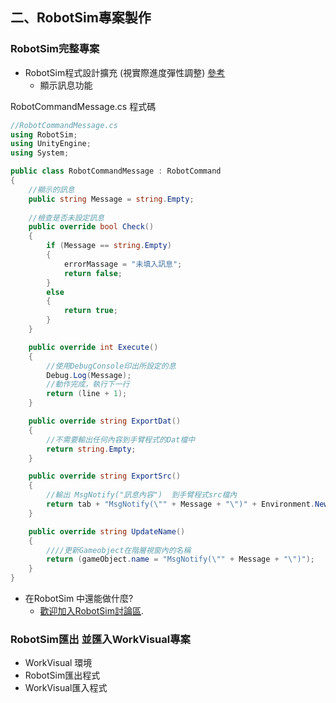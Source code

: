 ## 二、RobotSim專案製作

### RobotSim完整專案
- RobotSim程式設計擴充 (視實際進度彈性調整) [參考](https://yazelin.github.io/cnu2018-RobotSim/)
  - 顯示訊息功能

RobotCommandMessage.cs 程式碼 
```cs
//RobotCommandMessage.cs
using RobotSim;
using UnityEngine;
using System;

public class RobotCommandMessage : RobotCommand
{
	//顯示的訊息
	public string Message = string.Empty;
	
	//檢查是否未設定訊息
	public override bool Check()
	{
		if (Message == string.Empty)
		{
			errorMassage = "未填入訊息";
			return false;
		}
		else
		{
			return true;
		}
	}

	public override int Execute()
	{
		//使用DebugConsole印出所設定的息
		Debug.Log(Message);
		//動作完成，執行下一行
		return (line + 1);
	}

	public override string ExportDat()
	{
		//不需要輸出任何內容到手臂程式的Dat檔中
		return string.Empty;
	}

	public override string ExportSrc()
	{
		//輸出 MsgNotify("訊息內容")  到手臂程式src檔內
		return tab + "MsgNotify(\"" + Message + "\")" + Environment.NewLine;
	}

	public override string UpdateName()
	{
		////更新Gameobject在階層視窗內的名稱
		return (gameObject.name = "MsgNotify(\"" + Message + "\")");
	}
}
```
- 在RobotSim 中還能做什麼?
  - [歡迎加入RobotSim討論區](http://forum.wtech.com.tw/viewforum.php?f=17&sid=4a42cdd8643e5518dd23f732ca23f0c4).
  
### RobotSim匯出 並匯入WorkVisual專案
- WorkVisual 環境
- RobotSim匯出程式
- WorkVisual匯入程式
<!--stackedit_data:
eyJoaXN0b3J5IjpbMTQwMjQxNDE1NV19
-->